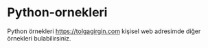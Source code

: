 # Python-ornekleri
Python örnekleri
https://tolgagirgin.com kişisel web adresimde diğer örnekleri bulabilirsiniz.
